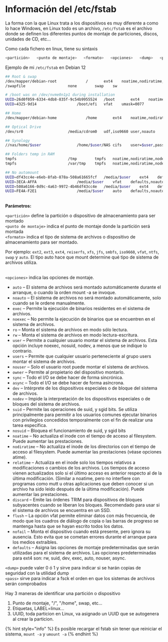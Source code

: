 # Información del /etc/fstab

La forma con la que Linux trata a los dispositivos es muy diferente a como lo hace Windows, en Linux todo es un archivo, `/etc/fstab` es el archivo donde se definen los diferentes puntos de montaje de particiones, discos, unidades de CD, etc...



Como cada fichero en linux, tiene su sintaxis

```sh
<partición>   <punto de montaje>   <formato>   <opciones>   <dump>   <pass>
```



Ejemplo de mi `/etc/fstab` en Debian 12

```sh
## Root & swap
/dev/mapper/debian-root				/		ext4	noatime,nodiratime,discard,errors=remount-ro	0	1
/swapfile					none		swap	sw		                0	0

# /boot was on /dev/nvme0n1p1 during installation
UUID=26d0f059-6334-4db8-835f-9c54b9955524	/boot		ext4    noatime,nodiratime,discard	0	2
UUID=4325-9d14					/boot/efi	vfat	umask=0077	                0	1

## Home
/dev/mapper/debian-home				/home		ext4	noatime,nodiratime,discard	0	2

## Optical Drive
/dev/sr0					/media/cdrom0	udf,iso9660 user,noauto	                0	0

## Synology
//nas/home/$user				/home/$user/NAS	cifs	user=$user,password="4oK/IDFLN2JVODNMdzFMeHpOMmRLV3JMcldqQTUxSERwZnl6V20=",uid=1000,gid=1000,iocharset=utf8,vers=3.0,forceuid,forcegid,noauto,x-systemd.automount,_netdev	0	0

## Folders temp in RAM
tmpfs						/tmp		tmpfs	noatime,nodiratime,nodev,nosuid,mode=1777,defaults	0	0
tmpfs						/var/tmp	tmpfs	noatime,nodiratime,nodev,nosuid,mode=1777,defaults	0	0

## No automount
UUID=df43cc4e-e6eb-8fab-878a-508a61665fcf	/media/$user	ext4	defaults,noauto	0	0
UUID=3ECA-AFFA					/media/$user	vfat	defaults,noauto	0	0
UUID=508a6166-0d9c-4a63-9972-4b46df43cc4e	/media/$user	ext4	defaults,noauto	0	0
UUID=FE4A-F2E1					/media/$user	auto	defaults,noauto	0	0
```

\
**Parámetros:**

`<partición>` define la partición o dispositivo de almacenamiento para ser montado\
`<punto de montaje>` indica el punto de montaje donde la partición será montada\
`<formato>` indica el tipo de sistema de archivos o dispositivo de almacenamiento para ser montado.&#x20;

Por ejemplo: `ext2`, `ext3`, `ext4`, `reiserfs`, `xfs`, `jfs`, `smbfs`, `iso9660`, `vfat`, `ntfs`, `swap` y `auto`. El tipo auto hace que mount determine qué tipo de sistema de archivos utiliza.

\
`<opciones>` indica las opciones de montaje.

* `auto` – El sistema de archivos será montado automáticamente durante el arranque, o cuando la orden mount -a se invoque.
* `noauto` – El sistema de archivos no será montado automáticamente, solo cuando se le ordene manualmente.
* `exec` – Permite la ejecución de binarios residentes en el sistema de archivos.
* `noexec` – No permite la ejecución de binarios que se encuentren en el sistema de archivos.
* `ro` – Monta el sistema de archivos en modo sólo lectura.
* `rw` – Monta el sistema de archivos en modo lectura-escritura.
* `user` – Permite a cualquier usuario montar el sistema de archivos. Esta opción incluye noexec, nosuid, nodev, a menos que se indique lo contrario.
* `users` – Permite que cualquier usuario perteneciente al grupo users montar el sistema de archivos.
* `nouser` – Solo el usuario root puede montar el sistema de archivos.
* `owner` – Permite al propietario del dispositivo montarlo.
* `sync` – Todo el I/O se debe hacer de forma sincrónica.
* `async` – Todo el I/O se debe hacer de forma asíncrona.
* `dev` – Intérprete de los dispositivos especiales o de bloque del sistema de archivos.
* `nodev` – Impide la interpretación de los dispositivos especiales o de bloques del sistema de archivos.
* `suid` – Permite las operaciones de suid, y sgid bits. Se utiliza principalmente para permitir a los usuarios comunes ejecutar binarios con privilegios concedidos temporalmente con el fin de realizar una tarea específica.
* `nosuid` – Bloquea el funcionamiento de suid, y sgid bits
* `noatime` – No actualiza el inode con el tiempo de acceso al filesystem. Puede aumentar las prestaciones.
* `nodiratime` – No actualiza el inode de los directorios con el tiempo de acceso al filesystem. Puede aumentar las prestaciones (véase opciones atime).
* `relatime` – Actualiza en el inode solo los tiempos relativos a modificaciones o cambios de los archivos. Los tiempos de acceso vienen actualizados solo si el último acceso es anterior respecto al de la última modificación. (Similar a noatime, pero no interfiere con programas como mutt u otras aplicaciones que deben conocer si un archivo ha sido leido después de la última modificación). Puede aumentar las prestaciones.
* `discard` – Emite las órdenes TRIM para dispositivos de bloques subyacentes cuando se liberan los bloques. Recomendado para usar si el sistema de archivos se encuentra en un SSD.
* `flush` – La opción vfat permite eliminar datos con más frecuencia, de modo que los cuadros de diálogo de copia o las barras de progreso se mantenga hasta que se hayan escrito todos los datos.
* `nofail` – Monta el dispositivo cuando está presente, pero ignora su ausencia. Esto evita que se cometan errores durante el arranque para los medios extraíbles.
* `defaults` – Asigna las opciones de montaje predeterminadas que serán utilizadas para el sistema de archivos. Las opciones predeterminadas para ext4 son: rw, suid, dev, exec, auto, nouser, async.

`<dump>` puede valer 0 ó 1 y sirve para indicar si se harán copias de seguridad con la utilidad dump\
`<pass>` sirve para indicar a fsck el orden en que los sistemas de archivos serán comprobados



Hay 3 maneras de identificar una partición o dispositivo

1. Punto de montaje, "/", "/home", swap, etc...
2. Etiquetas, LABEL=linux...
3. UUID, toda particion en Linux, va asignado un UUID que se autogenera al crear la particion.&#x20;



{% hint style="info" %}
Es posible recargar el fstab sin tener que reiniciar el sistema, `mount -a` y `umount -a`
{% endhint %}
